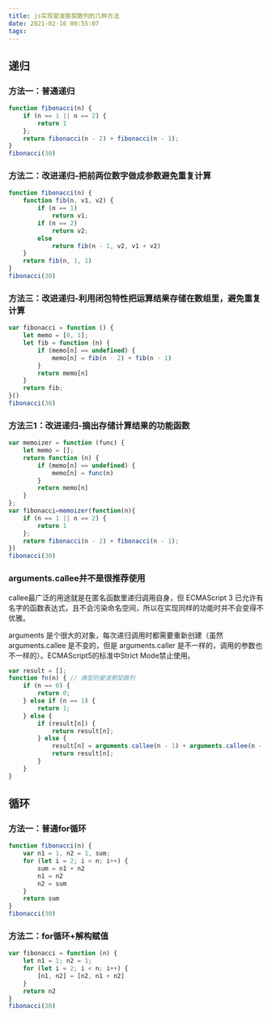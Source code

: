 ```yaml
---
title: js实现斐波那契数列的几种方法
date: 2021-02-16 00:55:07
tags:
---
```


## 递归

### 方法一：普通递归

```javascript
function fibonacci(n) {
    if (n == 1 || n == 2) {
        return 1
    };
    return fibonacci(n - 2) + fibonacci(n - 1);
}
fibonacci(30)
```

### 方法二：改进递归-把前两位数字做成参数避免重复计算

```javascript
function fibonacci(n) {
    function fib(n, v1, v2) {
        if (n == 1)
            return v1;
        if (n == 2)
            return v2;
        else
            return fib(n - 1, v2, v1 + v2)
    }
    return fib(n, 1, 1)
}
fibonacci(30)
```

### 方法三：改进递归-利用闭包特性把运算结果存储在数组里，避免重复计算

```javascript
var fibonacci = function () {
    let memo = [0, 1];
    let fib = function (n) {
        if (memo[n] == undefined) {
            memo[n] = fib(n - 2) + fib(n - 1)
        }
        return memo[n]
    }
    return fib;
}()
fibonacci(30)
```

### 方法三1：改进递归-摘出存储计算结果的功能函数

```javascript
var memoizer = function (func) {
    let memo = [];
    return function (n) {
        if (memo[n] == undefined) {
            memo[n] = func(n)
        }
        return memo[n]
    }
};
var fibonacci=memoizer(function(n){
    if (n == 1 || n == 2) {
        return 1
    };
    return fibonacci(n - 2) + fibonacci(n - 1);
})
fibonacci(30)
```

### arguments.callee并不是很推荐使用

callee最广泛的用途就是在匿名函数里递归调用自身，但 ECMAScript 3 已允许有名字的函数表达式，且不会污染命名空间，所以在实现同样的功能时并不会变得不优雅。

arguments 是个很大的对象，每次递归调用时都需要重新创建（虽然 arguments.callee 是不变的，但是 arguments.caller 是不一样的，调用的参数也不一样的）。ECMAScript5的标准中Strict Mode禁止使用。

```javascript
var result = [];
function fn(n) { // 典型的斐波那契数列
    if (n == 0) {
        return 0;
    } else if (n == 1) {
        return 1;
    } else {
        if (result[n]) {
            return result[n];
        } else {
            result[n] = arguments.callee(n - 1) + arguments.callee(n - 2);
            return result[n];
        }
    }
}
```

## 循环

### 方法一：普通for循环

```javascript
function fibonacci(n) {
    var n1 = 1, n2 = 1, sum;
    for (let i = 2; i < n; i++) {
        sum = n1 + n2
        n1 = n2
        n2 = sum
    }
    return sum
}
fibonacci(30)
```

### 方法二：for循环+解构赋值

```javascript
var fibonacci = function (n) {
    let n1 = 1; n2 = 1;
    for (let i = 2; i < n; i++) {
        [n1, n2] = [n2, n1 + n2]
    }
    return n2
}
fibonacci(30)
```
